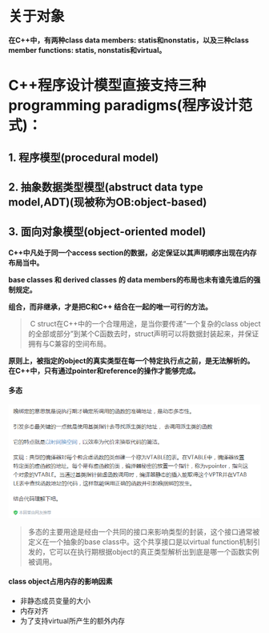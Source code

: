 # 关于对象

__在C++中，有两种class data members: statis和nonstatis，以及三种class member functions: statis, nonstatis和virtual。__

# C++程序设计模型直接支持三种programming paradigms(程序设计范式)：

## 1. 程序模型(procedural model)
## 2. 抽象数据类型模型(abstruct data type model,ADT)(现被称为OB:object-based)
## 3. 面向对象模型(object-oriented model)





__C++中凡处于同一个access section的数据，必定保证以其声明顺序出现在内存布局当中。__




__base classes 和 derived classes 的 data members的布局也未有谁先谁后的强制规定。__



__组合，而非继承，才是把C和C++ 结合在一起的唯一可行的方法。__

> ​	C struct在C++中的一个合理用途，是当你要传递“一个复杂的class object的全部或部分”到某个C函数去时，struct声明可以将数据封装起来，并保证拥有与C兼容的空间布局。



__原则上，被指定的object的真实类型在每一个特定执行点之前，是无法解析的。在C++中，只有通过pointer和reference的操作才能够完成。__



#### 多态

![](多态的理解.png)

> ​	多态的主要用途是经由一个共同的接口来影响类型的封装，这个接口通常被定义在一个抽象的base class中。这个共享接口是以virtual function机制引发的，它可以在执行期根据object的真正类型解析出到底是哪一个函数实例被调用。

#### class object占用内存的影响因素

* 非静态成员变量的大小
* 内存对齐
* 为了支持virtual所产生的额外内存